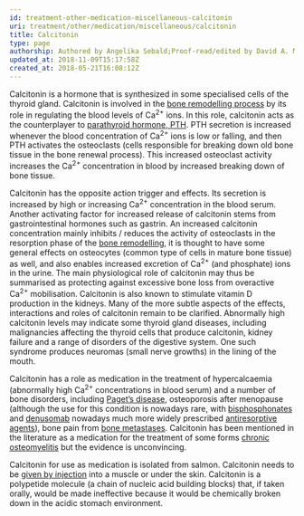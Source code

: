 ```yaml
---
id: treatment-other-medication-miscellaneous-calcitonin
uri: treatment/other/medication/miscellaneous/calcitonin
title: Calcitonin
type: page
authorship: Authored by Angelika Sebald;Proof-read/edited by David A. Mitchell
updated_at: 2018-11-09T15:17:58Z
created_at: 2018-05-21T16:08:12Z
---
```


<p>Calcitonin is a hormone that is synthesized in some specialised
    cells of the thyroid gland. Calcitonin is involved in the
    <a href="/diagnosis/a-z/necrosis/hard/detailed">bone remodelling process</a>    by its role in regulating the blood levels of Ca<sup>2+</sup>    ions. In this role, calcitonin acts as the counterplayer
    to <a href="/treatment/other/medication/miscellaneous/pth">parathyroid hormone, PTH</a>.
    PTH secretion is increased whenever the blood concentration
    of Ca<sup>2+</sup> ions is low or falling, and then PTH activates
    the osteoclasts (cells responsible for breaking down old
    bone tissue in the bone renewal process). This increased
    osteoclast activity increases the Ca<sup>2+</sup> concentration
    in blood by increased breaking down of bone tissue.</p>
<p>Calcitonin has the opposite action trigger and effects. Its secretion
    is increased by high or increasing Ca<sup>2+</sup> concentration
    in the blood serum. Another activating factor for increased
    release of calcitonin stems from gastrointestinal hormones
    such as gastrin. An increased calcitonin concentration mainly
    inhibits / reduces the activity of osteoclasts in the resorption
    phase of the <a href="/diagnosis/a-z/necrosis/hard/detailed">bone remodelling</a>,
    it is thought to have some general effects on osteocytes
    (common type of cells in mature bone tissue) as well, and
    also enables increased excretion of Ca<sup>2+</sup> (and
    phosphate) ions in the urine. The main physiological role
    of calcitonin may thus be summarised as protecting against
    excessive bone loss from overactive Ca<sup>2+</sup> mobilisation.
    Calcitonin is also known to stimulate vitamin D production
    in the kidneys. Many of the more subtle aspects of the effects,
    interactions and roles of calcitonin remain to be clarified.
    Abnormally high calcitonin levels may indicate some thyroid
    gland diseases, including malignancies affecting the thyroid
    cells that produce calcitonin, kidney failure and a range
    of disorders of the digestive system. One such syndrome produces
    neuromas (small nerve growths) in the lining of the mouth.</p>
<p>Calcitonin has a role as medication in the treatment of hypercalcaemia
    (abnormally high Ca<sup>2+</sup> concentrations in blood
    serum) and a number of bone disorders, including <a href="/diagnosis/a-z/bone-lesion/more-info">Paget’s disease</a>,
    osteoporosis after menopause (although the use for this condition
    is nowadays rare, with <a href="/treatment/other/medication/miscellaneous/bisphosphonates">bisphosphonates</a>    and <a href="/treatment/other/medication/miscellaneous/denusomab">denusomab</a>    nowadays much more widely prescribed <a href="/treatment/other/medication/miscellaneous/antiresorptive">antiresorptive agents</a>),
    bone pain from <a href="/diagnosis/a-z/tumour/metastases">bone metastases</a>.
    Calcitonin has been mentioned in the literature as a medication
    for the treatment of some forms <a href="/diagnosis/a-z/bone-lesion/more-info">chronic osteomyelitis</a>    but the evidence is unconvincing.</p>
<p>Calcitonin for use as medication is isolated from salmon. Calcitonin
    needs to be <a href="/treatment/other/medication/delivery/more-info">given by injection</a>    into a muscle or under the skin. Calcitonin is a polypetide
    molecule (a chain of nucleic acid building blocks) that,
    if taken orally, would be made ineffective because it would
    be chemically broken down in the acidic stomach environment.
     </p>
